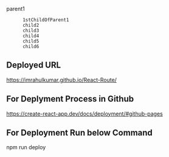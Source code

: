 

parent1
      
          1stChildOfParent1
          child2
          child3
          child4
          child5 
          child6
    
       
     




## Deployed URL
https://imrahulkumar.github.io/React-Route/

## For Deplyment Process in Github
https://create-react-app.dev/docs/deployment/#github-pages

## For Deployment Run below Command
npm run deploy  


